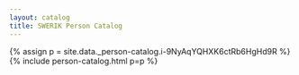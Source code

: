 ```yaml
---
layout: catalog
title: SWERIK Person Catalog
---
```

{% assign p = site.data._person-catalog.i-9NyAqYQHXK6ctRb6HgHd9R %}
{% include person-catalog.html p=p %}

